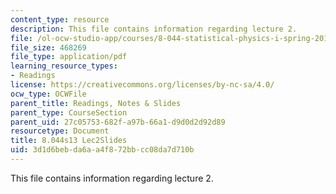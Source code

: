 ```yaml
---
content_type: resource
description: This file contains information regarding lecture 2.
file: /ol-ocw-studio-app/courses/8-044-statistical-physics-i-spring-2013/3d1d6bebda6aa4f872bbcc08da7d710b_MIT8_044S13_L2.pdf
file_size: 468269
file_type: application/pdf
learning_resource_types:
- Readings
license: https://creativecommons.org/licenses/by-nc-sa/4.0/
ocw_type: OCWFile
parent_title: Readings, Notes & Slides
parent_type: CourseSection
parent_uid: 27c05753-682f-a97b-66a1-d9d0d2d92d89
resourcetype: Document
title: 8.044s13 Lec2Slides
uid: 3d1d6beb-da6a-a4f8-72bb-cc08da7d710b
---
```

This file contains information regarding lecture 2.